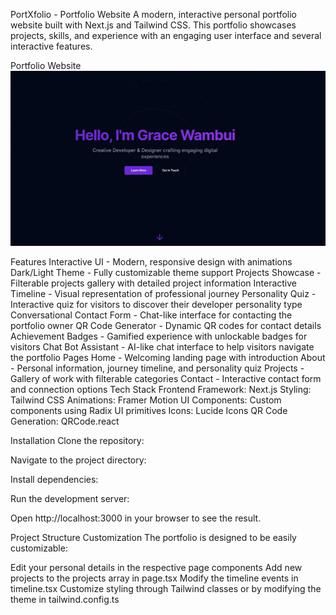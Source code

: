 PortXfolio - Portfolio Website
A modern, interactive personal portfolio website built with Next.js and Tailwind CSS. This portfolio showcases projects, skills, and experience with an engaging user interface and several interactive features.

Portfolio Website
![Portfolio](public/portfolio.png)

Features
Interactive UI - Modern, responsive design with animations
Dark/Light Theme - Fully customizable theme support
Projects Showcase - Filterable projects gallery with detailed project information
Interactive Timeline - Visual representation of professional journey
Personality Quiz - Interactive quiz for visitors to discover their developer personality type
Conversational Contact Form - Chat-like interface for contacting the portfolio owner
QR Code Generator - Dynamic QR codes for contact details
Achievement Badges - Gamified experience with unlockable badges for visitors
Chat Bot Assistant - AI-like chat interface to help visitors navigate the portfolio
Pages
Home - Welcoming landing page with introduction
About - Personal information, journey timeline, and personality quiz
Projects - Gallery of work with filterable categories
Contact - Interactive contact form and connection options
Tech Stack
Frontend Framework: Next.js
Styling: Tailwind CSS
Animations: Framer Motion
UI Components: Custom components using Radix UI primitives
Icons: Lucide Icons
QR Code Generation: QRCode.react

Installation
Clone the repository:

Navigate to the project directory:

Install dependencies:

Run the development server:

Open http://localhost:3000 in your browser to see the result.

Project Structure
Customization
The portfolio is designed to be easily customizable:

Edit your personal details in the respective page components
Add new projects to the projects array in page.tsx
Modify the timeline events in timeline.tsx
Customize styling through Tailwind classes or by modifying the theme in tailwind.config.ts